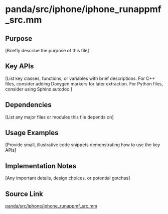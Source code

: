 # panda/src/iphone/iphone_runappmf_src.mm

## Purpose
[Briefly describe the purpose of this file]

## Key APIs
[List key classes, functions, or variables with brief descriptions.
For C++ files, consider adding Doxygen markers for later extraction.
For Python files, consider using Sphinx autodoc.]

## Dependencies
[List any major files or modules this file depends on]

## Usage Examples
[Provide small, illustrative code snippets demonstrating how to use the key APIs]

## Implementation Notes
[Any important details, design choices, or potential gotchas]

## Source Link
[panda/src/iphone/iphone_runappmf_src.mm](link_to_source_repository/panda/src/iphone/iphone_runappmf_src.mm)
